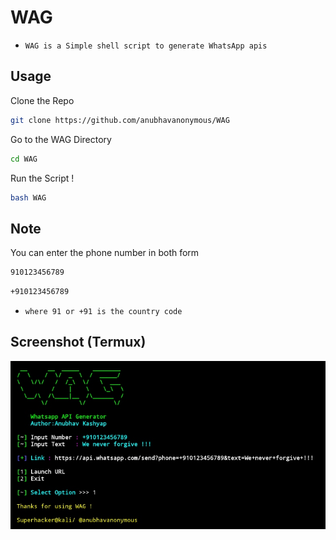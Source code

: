 # WAG 
* `WAG is a Simple shell script to generate WhatsApp apis`

## Usage
Clone the Repo
```bash
git clone https://github.com/anubhavanonymous/WAG
```
Go to the WAG Directory
```bash
cd WAG
```
Run the Script !
```bash
bash WAG
```

## Note
You can enter the phone number in both form

```bash
910123456789
```
```bash
+910123456789
```

* `where 91 or +91 is the country code `

## Screenshot (Termux)

<img src="IMG_20210318_152422.jpg"><br>
